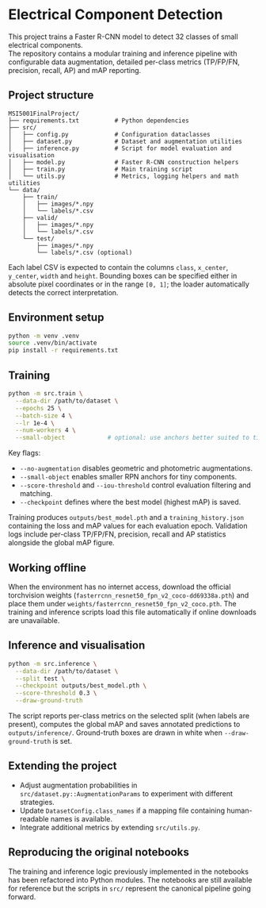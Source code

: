 # Electrical Component Detection

This project trains a Faster R-CNN model to detect 32 classes of small electrical components.  
The repository contains a modular training and inference pipeline with configurable data
augmentation, detailed per-class metrics (TP/FP/FN, precision, recall, AP) and mAP reporting.

## Project structure

```
MSI5001FinalProject/
├── requirements.txt          # Python dependencies
├── src/
│   ├── config.py             # Configuration dataclasses
│   ├── dataset.py            # Dataset and augmentation utilities
│   ├── inference.py          # Script for model evaluation and visualisation
│   ├── model.py              # Faster R-CNN construction helpers
│   ├── train.py              # Main training script
│   └── utils.py              # Metrics, logging helpers and math utilities
└── data/
    ├── train/
    │   ├── images/*.npy
    │   └── labels/*.csv
    ├── valid/
    │   ├── images/*.npy
    │   └── labels/*.csv
    └── test/
        ├── images/*.npy
        └── labels/*.csv (optional)
```

Each label CSV is expected to contain the columns `class`, `x_center`, `y_center`, `width`
and `height`. Bounding boxes can be specified either in absolute pixel coordinates or in the
range `[0, 1]`; the loader automatically detects the correct interpretation.

## Environment setup

```bash
python -m venv .venv
source .venv/bin/activate
pip install -r requirements.txt
```

## Training

```bash
python -m src.train \
  --data-dir /path/to/dataset \
  --epochs 25 \
  --batch-size 4 \
  --lr 1e-4 \
  --num-workers 4 \
  --small-object            # optional: use anchors better suited to tiny objects
```

Key flags:

* `--no-augmentation` disables geometric and photometric augmentations.
* `--small-object` enables smaller RPN anchors for tiny components.
* `--score-threshold` and `--iou-threshold` control evaluation filtering and matching.
* `--checkpoint` defines where the best model (highest mAP) is saved.

Training produces `outputs/best_model.pth` and a `training_history.json` containing the
loss and mAP values for each evaluation epoch. Validation logs include per-class TP/FP/FN,
precision, recall and AP statistics alongside the global mAP figure.

## Working offline

When the environment has no internet access, download the official torchvision weights
(`fasterrcnn_resnet50_fpn_v2_coco-dd69338a.pth`) and place them under
`weights/fasterrcnn_resnet50_fpn_v2_coco.pth`. The training and inference scripts load this
file automatically if online downloads are unavailable.

## Inference and visualisation

```bash
python -m src.inference \
  --data-dir /path/to/dataset \
  --split test \
  --checkpoint outputs/best_model.pth \
  --score-threshold 0.3 \
  --draw-ground-truth
```

The script reports per-class metrics on the selected split (when labels are present), computes
the global mAP and saves annotated predictions to `outputs/inference/`. Ground-truth boxes are
drawn in white when `--draw-ground-truth` is set.

## Extending the project

* Adjust augmentation probabilities in `src/dataset.py::AugmentationParams` to experiment
  with different strategies.
* Update `DatasetConfig.class_names` if a mapping file containing human-readable names is
  available.
* Integrate additional metrics by extending `src/utils.py`.

## Reproducing the original notebooks

The training and inference logic previously implemented in the notebooks has been refactored
into Python modules. The notebooks are still available for reference but the scripts in `src/`
represent the canonical pipeline going forward.
